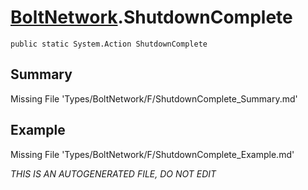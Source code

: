 # [BoltNetwork](Types/BoltNetwork.md).ShutdownComplete
`public static System.Action ShutdownComplete`
## Summary
Missing File 'Types/BoltNetwork/F/ShutdownComplete_Summary.md'
## Example
Missing File 'Types/BoltNetwork/F/ShutdownComplete_Example.md'

*THIS IS AN AUTOGENERATED FILE, DO NOT EDIT*

